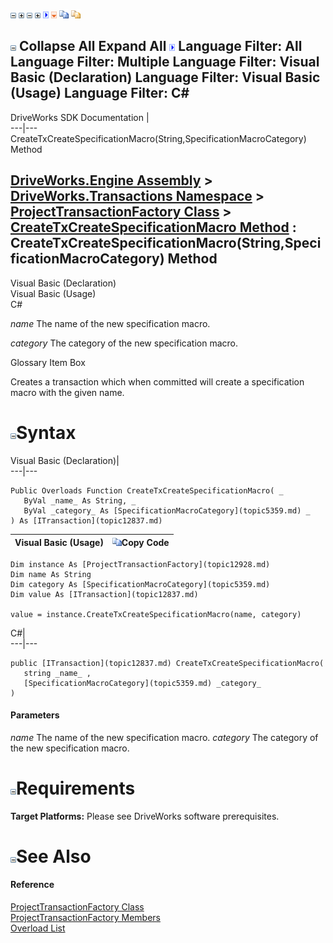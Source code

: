 ![](dotnetimages/collapse.gif) ![](dotnetimages/expand.gif) ![](dotnetimages/collapse.gif) ![](dotnetimages/expand.gif) ![](dotnetimages/drpdown.gif) ![](dotnetimages/drpdown_orange.gif) ![](dotnetimages/copycode.gif) ![](dotnetimages/copycodeHighlight.gif)

![](dotnetimages/collapse.gif) Collapse All Expand All ![](dotnetimages/drpdown.gif) Language Filter: All  Language Filter: Multiple  Language Filter: Visual Basic (Declaration) Language Filter: Visual Basic (Usage) Language Filter: C#  
---  
DriveWorks SDK Documentation  |   
---|---  
CreateTxCreateSpecificationMacro(String,SpecificationMacroCategory) Method   
  
[DriveWorks.Engine Assembly](topic2156.md) > [DriveWorks.Transactions Namespace](topic12835.md) > [ProjectTransactionFactory Class](topic12928.md) > [CreateTxCreateSpecificationMacro Method](topic13059.md) : CreateTxCreateSpecificationMacro(String,SpecificationMacroCategory) Method  
---  
  
Visual Basic (Declaration)    
Visual Basic (Usage)    
C# 

_name_
    The name of the new specification macro.

_category_
    The category of the new specification macro.

Glossary Item Box

Creates a transaction which when committed will create a specification macro with the given name. 

# ![](dotnetimages/collapse.gif)Syntax

Visual Basic (Declaration)|   
---|---  
      
    
    Public Overloads Function CreateTxCreateSpecificationMacro( _
       ByVal _name_ As String, _
       ByVal _category_ As [SpecificationMacroCategory](topic5359.md) _
    ) As [ITransaction](topic12837.md)  
  
Visual Basic (Usage)| ![](dotnetimages/copycode.gif)Copy Code  
---|---  
      
    
    Dim instance As [ProjectTransactionFactory](topic12928.md)
    Dim name As String
    Dim category As [SpecificationMacroCategory](topic5359.md)
    Dim value As [ITransaction](topic12837.md)
     
    value = instance.CreateTxCreateSpecificationMacro(name, category)  
  
C#|   
---|---  
      
    
    public [ITransaction](topic12837.md) CreateTxCreateSpecificationMacro( 
       string _name_ ,
       [SpecificationMacroCategory](topic5359.md) _category_
    )  
  
#### Parameters

 _name_
    The name of the new specification macro.
_category_
    The category of the new specification macro.

# ![](dotnetimages/collapse.gif)Requirements

**Target Platforms:** Please see DriveWorks software prerequisites.

# ![](dotnetimages/collapse.gif)See Also

#### Reference

[ProjectTransactionFactory Class](topic12928.md)   
[ProjectTransactionFactory Members](topic12929.md)   
[Overload List](topic13059.md)


